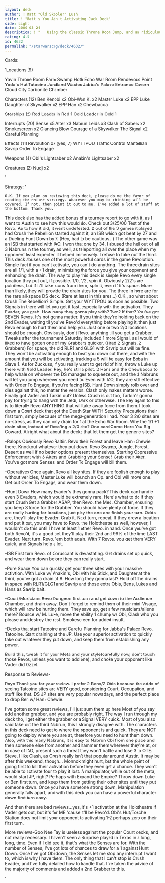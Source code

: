 ```yaml
---
layout: deck
author: ! Matt "Old Skooler" Lush
title: ! "Matt s You Ain t Activating Jack Deck"
side: Light
date: 2000-03-24
description: ! "   Using the classic Throne Room Jump, and an ridiculous number of Revolutions, this Choke Deck can take down pretty much anything."
rating: 4.5
id: 4632
permalink: "/starwarsccg/deck/4632/"
---
```

Cards: 

'Locations (9)

Yavin Throne Room
Farm
Swamp
Hoth Echo War Room
Rendevous Point
Yoda's Hut
Tatooine Jundland Wastes
Jabba's Palace Entrance Cavern
Cloud City Carbonite Chamber

Characters (12)
Ben Kenobi x2
Obi-Wan K. x2
Master Luke x2
EPP Luke
Daughter of Skywalker x2
EPP Han x2
Chewbacca

Starships (2)
Red Leader in Red 1
Gold Leader in Gold 1

Interrupts (20)
Sense x5
Alter x3
Nabrun Leids x3
Clash of Sabers x2
Smokescreen x2
Glancing Blow
Courage of a Skywalker
The Signal x2
Careful Planning

Effects (11)
Revolution x7 (yes, 7)
WYTTPOU
Traffic Control
Mantellian Savrip
Order To Engage

Weapons (4)
Obi's Lightsaber x2
Anakin's Lightsaber x2

Creatures (2)
Nudj x2

'

Strategy: '

	O.K. If you plan on reviewing this deck, please do me the favor of reading the ENTIRE strategy. Whatever you may be thinking will be covered. If not, then point it out to me. I've added a lot of stuff at the bottom. Thank you.
   This deck also has the added bonus of a tourney report to go with it, as I went to Austin to see how this would do. Check out 3/25/00 Test of the Revo. As to how it did, it went undefeated. 2 out of the 3 games it played had Crush the Rebellion started against it, an ISB which got beat by 27 and a Dueling Hunt Down by 7. (Hey, had to be cautious...) The other game was an ISB that started with IAO. I won that one by 34. I abused the hell out of all 3 Nabruns in the tourney as well, as teleporting all over the place when my opponent least expected it helped immensely. I refuse to take out the third.
   This deck abuses one of the most powerful cards in the game Revolution. Simple fact if you can't activate, you can't do anything. The three drain sites are all 1/1, with a +1 drain, minimizing the force you give your opponent and enhancing the drain. The way to play this deck is simple Revo every single location they put out, if possible. 1/0, 1/2, spin it. Obviously 2/2's are pointless, but if it'll take icons from them, spin it, even if it's space. More than likely, they will provide the drain sites for you. The three in here are for the rare all-space DS deck. (Rare at least in this area...) O.K., so what about Crush The Rebellion? Simple. Get your WYTTPOU as soon as possible. Two Signals in there will let you get it fast, especially with the activation. They Evader, you grab. How many they gonna play with? Two? If that? You've got SEVEN Revos. It's not gonna matter. If you think they're holding back on the 2nd Evader, waiting til you've Revo'd everything before playing it, then just Revo enough to hurt them and help you. Just one or two 2/0 locations should be enough. Obviously, don't Revo. anything till you get a Grabber. Tweaks after the tournament Saturday included 1 more Signal, as I would of liked to have gotten one of my Grabbers quicker. (I had 2 Signals, 2 Grabbers) For space, the old RLR1 and GLG1 with Savrip out will be fine. They won't be activating enough to beat you down out there, and with the amount that you will be activating, tracking a 5 will be easy for Boba in Slave 1. As for Zuckuss, if you really want to get rid of him, throw a Luke up there with Gold Leader. Hey, he's still a pilot. 2 Hans and the Chewbacca to help whale on whoever the DS manages to squeeze out, and the 3 Nabruns will let you jump wherever you need to. Even with IAO, they are still effective with Order To Engage, if you're facing ISB. Hunt Down simply rolls over and dies against this, no matter the version. Clash only makes matters worse. Finally got Vader and Tarkin out? Unless Crush is out too, Tarkin's gonna pay for trying to hang with the Jedi, Dark or otherwise.
The key again to this is to literally Revo ANYTHING that will take away force from them. I took down a Court deck that got the Death Star WITH Security Precautions their first turn, simply because of the mega-generation I had. Your 3 2/0 sites are no-stress, as they can only drain for 1 at the Echo War Room. Why the 1/1 +1 drain sites, instead of Revo'ing a 2/0 site? One card Come Here You Big Coward. Allright what about the decks that let them get the generic sites?

-Ralops Obviously Revo Raltiir. Revo their Forest and leave Han+Chewie there. Knockout whatever they put down. Revo Swamp, Jungle, Forest, Desert as well if no better options present themselves. Starting Oppressive Enforcement with 3 Alters and Grabbing your Sense? Grab their Alter. You've got more Senses, and Order To Engage will kill them.

-Operatives Once again, Revo all key sites. If they are foolish enough to play without vehicles, Master Luke will bounch an Op. and Obi will move one. Get out Order To Engage, and wear them down.

-Hunt Down How many Evader's they gonna pack? This deck can handle even 3 Evaders, which would be extremely rare. Here's what to do if they start Crush Get a Grabber ASAP, then Revo. the Med. Chamber, ensuring you keep 3 force for the Grabber. You should have plenty of force. If they are really hurting for locations, just play the one and finish your turn. Odds are, they'll play the Evader. Grab it. Next turn, repeat. If they drew a location and put it out, you may have to Revo. the Holotheatre as well, however, I wouldn't do this until I have at least 1 other Revo. in hand. Once you've got both Revo'd, it's a good bet they'll play their 2nd and 99% of the time LAST Evader. Next turn, Revo. 'em both again. With 7 Revos, you get them VERY quick, and Signals help a lot.

-ISB First turn Revo. of Coruscant is devastating. Get drains set up quick, and wear them down before they can really start.

-Pure Space You can quickly get your three sites with your massive activtion. With Luke w/ Anakin's, Obi with his Stick, and Daughter at the third, you've got a drain of 8. How long they gonna last? Hold off the drains in space with RLR1/GLG1 and Savrip and those extra Obis, Bens, Lukes and Hans as Savrip bait.

-Court/Musicians Revo Dungeon first turn and get down to the Audience Chamber, and drain away. Don't forget to remind them of their mini-Visage, which will now be hurting them. They save up, get a few musicians/aliens there? Bounce w/ M. Luke, move the Ability 1 chump w/ Obi, Clash who you please and destroy the rest. Smokescreen for added insult.

-Decks that start Tatooine and Careful Planning for Jabba's Palace Revo. Tatooine. Start draining at the JP. Use your superior activation to quickly take out whatever they put down, and keep them from establishing any power.

Build this, tweak it for your Meta and your style(carefully now, don't touch those Revos, unless you want to add one), and choke your opponent like Vader did Ozzel.

Response to Reviews-

Rayc Thank you for your review. I prefer 2 Bens/2 Obis because the odds of seeing Tatooine sites are VERY good, considering Court, Occupation, and stuff like that. DS JP sites are very popular nowadays, and the perfect place to drop Ben w/ Han+Chewie.

I've gotten some great reviews, I'll just sum them up here
Most of you say add another grabber, and you are probably right. The way I run through my deck tho, I get either the grabber or a Signal VERY quick. Most of you also said take out the third Nabrun, this I strongly disagree with. The characters in this deck need to get to where the opponent is and quick. They are NOT going to deploy where you are at, therefore you need to hunt them down. Also, with this many Nabruns, it is easy to Nabrun Obi from one place and then someone else from another and hammer them wherever they're at, or in case of IAO, present such a threat they won't battle and lose 3 to OTE. Steve, I like Clash, as Crush really isn't that popular around Austin. It may be after this weekend, though...
Monnok might hurt, but the whole point of going first to kill their activation before they even get a chance. They won't be able to activate four to play it lost. A manipulator, while out of the meta, would start JP, right? Perhaps with Expand the Empire? Throw down Luke or Ben first turn, and keep them from getting their other sites until they put someone down. Once you have someone strong down, Manipulation generally falls apart, and with this deck you can have a powerful character down first turn easy.

And then there are bad reviews...yes, it's +1 activation at the Holotheatre if Vader gets out, but it's for ME 'cause it'll be Revo'd. Obi's Hut/Tosche Station does not limit your opponent to activating 1-2 perhaps zero on their first turn.

More reviews-Goo Nee Tay is useless against the popular Court decks, and not really necessary. I haven't seen a Surprise played in Texas in a long, long, time. Even if I did see it, that's what the Senses are for. With the number of Senses, I've got lots of chances to draw for a 1 against Hunt Down. Once I've got Obi down, the Senses let me stop any interrupt I want to, which is why I have them. The only thing that I can't stop is Crush Evader, and I've fully detailed how to handle that. I've taken the advice of the majority of comments and added a 2nd Grabber to this.

'
